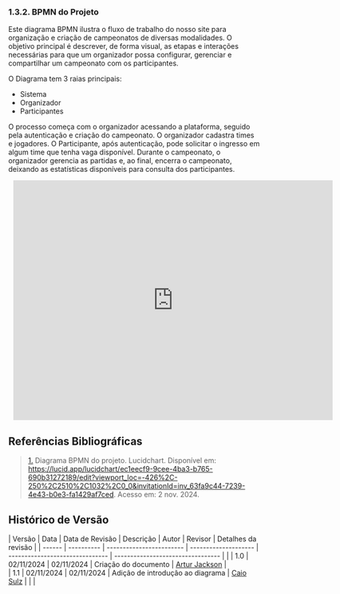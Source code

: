 ### 1.3.2. BPMN do Projeto

 Este diagrama BPMN ilustra o fluxo de trabalho do nosso site para organização e criação de campeonatos de diversas modalidades. O objetivo principal é descrever, de forma visual, as etapas e interações necessárias para que um organizador possa configurar, gerenciar e compartilhar um campeonato com os participantes.
 
 O Diagrama tem 3 raias principais:

- Sistema
- Organizador
- Participantes

O processo começa com o organizador acessando a plataforma, seguido pela autenticação e criação do campeonato. O organizador cadastra times e jogadores. O Participante, após autenticação, pode solicitar o ingresso em algum time que tenha vaga disponível. Durante o campeonato, o organizador gerencia as partidas e, ao final, encerra o campeonato, deixando as estatísticas disponíveis para consulta dos participantes.

<div style="width: 935px; height: 480px; margin: 10px; position: relative;"><iframe allowfullscreen frameborder="0" style="width:640px; height:480px" src="https://lucid.app/documents/embedded/ec1eecf9-9cee-4ba3-b765-690b31272189" id="9XGn9AWuBDba"></iframe></div>

## <a>Referências Bibliográficas</a>

> <a id="REF1" href="#anchor_1">1.</a> Diagrama BPMN do projeto. Lucidchart. Disponível em: <https://lucid.app/lucidchart/ec1eecf9-9cee-4ba3-b765-690b31272189/edit?viewport_loc=-426%2C-250%2C2510%2C1032%2C0_0&invitationId=inv_63fa9c44-7239-4e43-b0e3-fa1429af7ced>. Acesso em: 2 nov. 2024.



## Histórico de Versão

| Versão | Data       | Data de Revisão          | Descrição            | Autor              | Revisor                 | Detalhes da revisão |
| ------ | ---------- | ------------------------ | -------------------- | ------------------------------- | --------------------------------- | |
| 1.0    | 02/11/2024 | 02/11/2024               | Criação do documento | [Artur Jackson](https://github.com/artur-jack) |  
| 1.1    | 02/11/2024 | 02/11/2024               | Adição de introdução ao diagrama | [Caio Sulz](https://github.com/CaioSulz) | | |